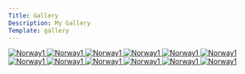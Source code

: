```yaml
---
Title: Gallery
Description: My Gallery
Template: gallery
---
```



<picture class="gallery-child">
    <a href="%assets_url%/img/norway1.jpeg">
    <source media="(min-width: 668px)" srcset="image/norway1.jpeg?w=20%">
    <img src="image/norway1.jpeg" alt="Norway1">
</picture>

<picture class="gallery-child">
    <a href="%assets_url%/img/norway2.jpeg">
    <source media="(min-width: 668px)" srcset="image/norway2.jpeg?w=20%">
    <img src="%assets_url%/img/norway2.jpeg" alt="Norway1">
</picture>

<picture class="gallery-child">
    <a href="%assets_url%/img/norway3.jpeg">
    <source media="(min-width: 668px)" srcset="image/norway3.jpeg?w=20%">
    <img src="%assets_url%/img/norway3.jpeg" alt="Norway1">
</picture>

<picture class="gallery-child">
    <a href="%assets_url%/img/norway4.jpeg">
    <source media="(min-width: 668px)" srcset="image/norway4.jpeg?w=20%">
    <img src="%assets_url%/img/norway4.jpeg" alt="Norway1">
</picture>

<picture class="gallery-child">
    <a href="%assets_url%/img/norway5.jpeg">
    <source media="(min-width: 668px)" srcset="image/norway5.jpeg?w=20%">
    <img src="%assets_url%/img/norway5.jpeg" alt="Norway1">
</picture>

<picture class="gallery-child">
    <a href="%assets_url%/img/norway6.jpeg">
    <source media="(min-width: 668px)" srcset="image/norway6.jpeg?w=20%">
    <img src="%assets_url%/img/norway6.jpeg" alt="Norway1">
</picture>

<picture class="gallery-child">
    <a href="%assets_url%/img/norway7.jpeg">
    <source media="(min-width: 668px)" srcset="image/norway7.jpeg?w=20%">
    <img src="%assets_url%/img/norway7.jpeg" alt="Norway1">
</picture>

<picture class="gallery-child">
    <a href="%assets_url%/img/norway8.jpeg">
    <source media="(min-width: 668px)" srcset="image/norway8.jpeg?w=20%">
    <img src="%assets_url%/img/norway8.jpeg" alt="Norway1">
</picture>

<picture class="gallery-child">
    <a href="%assets_url%/img/norway9.jpeg">
    <source media="(min-width: 668px)" srcset="image/norway9.jpeg?w=20%">
    <img src="%assets_url%/img/norway9.jpeg" alt="Norway1">
</picture>

<picture class="gallery-child">
    <a href="%assets_url%/img/norway10.jpeg">    
    <source media="(min-width: 668px)" srcset="image/norway10.jpeg?w=20%">
    <img src="%assets_url%/img/norway10.jpeg" alt="Norway1">
</picture>

<picture class="gallery-child">
    <a href="%assets_url%/img/norway11.jpeg">
    <source media="(min-width: 668px)" srcset="image/norway11.jpeg?w=20%">
    <img src="%assets_url%/img/norway11.jpeg" alt="Norway1">
</picture>

<picture class="gallery-child">
    <a href="%assets_url%/img/norway12.jpeg">
    <source media="(min-width: 668px)" srcset="image/norway12.jpeg?w=20%">
    <img src="%assets_url%/img/norway12.jpeg" alt="Norway1">
</picture>
